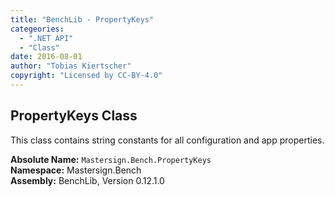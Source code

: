 ```yaml
---
title: "BenchLib - PropertyKeys"
categeories:
  - ".NET API"
  - "Class"
date: 2016-08-01
author: "Tobias Kiertscher"
copyright: "Licensed by CC-BY-4.0"
---
```


## PropertyKeys Class
This class contains string constants for all configuration and app properties. 

**Absolute Name:** `Mastersign.Bench.PropertyKeys`  
**Namespace:** Mastersign.Bench  
**Assembly:** BenchLib, Version 0.12.1.0




